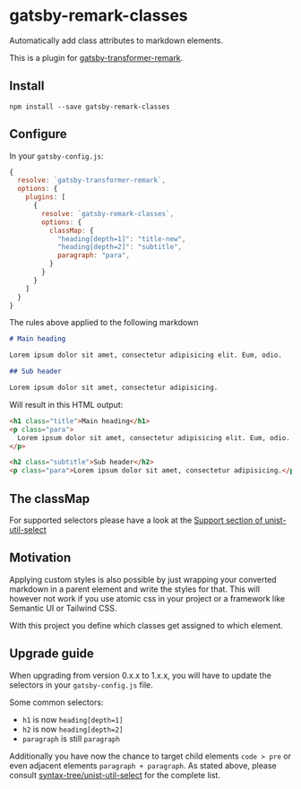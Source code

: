 # gatsby-remark-classes

Automatically add class attributes to markdown elements.

This is a plugin for [gatsby-transformer-remark](https://www.gatsbyjs.org/packages/gatsby-transformer-remark/?=gatsby-transformer-remark).

## Install

```
npm install --save gatsby-remark-classes
```

## Configure

In your `gatsby-config.js`:

```js
{
  resolve: `gatsby-transformer-remark`,
  options: {
    plugins: [
      {
        resolve: `gatsby-remark-classes`,
        options: {
          classMap: {
            "heading[depth=1]": "title-new",
            "heading[depth=2]": "subtitle",
            paragraph: "para",
          }
        }
      }
    ]
  }
}
```

The rules above applied to the following markdown

```markdown
# Main heading

Lorem ipsum dolor sit amet, consectetur adipisicing elit. Eum, odio.

## Sub header

Lorem ipsum dolor sit amet, consectetur adipisicing.
```

Will result in this HTML output:

```html
<h1 class="title">Main heading</h1>
<p class="para">
  Lorem ipsum dolor sit amet, consectetur adipisicing elit. Eum, odio.
</p>

<h2 class="subtitle">Sub header</h2>
<p class="para">Lorem ipsum dolor sit amet, consectetur adipisicing.</p>
```

## The classMap

For supported selectors please have a look at the [Support section of unist-util-select](https://github.com/syntax-tree/unist-util-select#support)

## Motivation

Applying custom styles is also possible by just wrapping your converted markdown in a parent element and write the styles for that. This will however not work if you use atomic css in your project or a framework like Semantic UI or Tailwind CSS.

With this project you define which classes get assigned to which element.

## Upgrade guide

When upgrading from version 0.x.x to 1.x.x, you will have to update the selectors in your `gatsby-config.js` file.

Some common selectors:

- `h1` is now `heading[depth=1]`
- `h2` is now `heading[depth=2]`
- `paragraph` is still `paragraph`

Additionally you have now the chance to target child elements `code > pre` or even adjacent elements `paragraph + paragraph`. As stated above, please consult [syntax-tree/unist-util-select](https://github.com/syntax-tree/unist-util-select#support) for the complete list.
